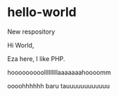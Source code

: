 # hello-world
New respository

Hi World,

Eza here, I like PHP.

hooooooooolllllllllaaaaaaahoooomm



oooohhhhhh baru tauuuuuuuuuuuu

